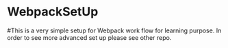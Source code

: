 # WebpackSetUp


#This is a very simple setup for Webpack work flow for learning purpose. In order to see more advanced set up please see other repo.